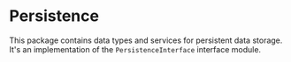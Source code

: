 # Persistence

This package contains data types and services for persistent data storage. It's an implementation of the `PersistenceInterface` interface module.
